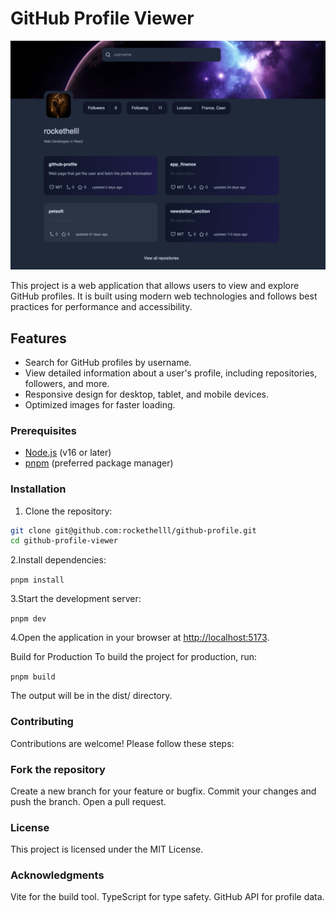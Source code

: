 # GitHub Profile Viewer

![Screen shot](./public/screenshot.png)

This project is a web application that allows users to view and explore GitHub profiles. It is built using modern web technologies and follows best practices for performance and accessibility.

## Features

- Search for GitHub profiles by username.
- View detailed information about a user's profile, including repositories, followers, and more.
- Responsive design for desktop, tablet, and mobile devices.
- Optimized images for faster loading.

### Prerequisites

- [Node.js](https://nodejs.org/) (v16 or later)
- [pnpm](https://pnpm.io/) (preferred package manager)

### Installation

1. Clone the repository:

```sh
git clone git@github.com:rockethelll/github-profile.git
cd github-profile-viewer
```

2.Install dependencies:

`pnpm install`

3.Start the development server:

`pnpm dev`

4.Open the application in your browser at [http://localhost:5173](http://localhost:5173).

Build for Production
To build the project for production, run:

`pnpm build`

The output will be in the dist/ directory.

### Contributing

Contributions are welcome! Please follow these steps:

### Fork the repository

Create a new branch for your feature or bugfix.
Commit your changes and push the branch.
Open a pull request.

### License

This project is licensed under the MIT License.

### Acknowledgments

Vite for the build tool.
TypeScript for type safety.
GitHub API for profile data.
